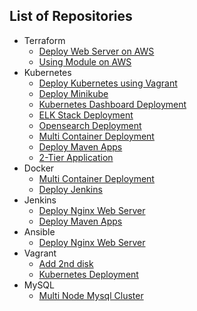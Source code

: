 
## List of Repositories
- Terraform
  - [Deploy Web Server on AWS](https://github.com/rabbanigithub/aws-web-terraform)
  - [Using Module on AWS](https://github.com/rabbanigithub/aws-using-module-terraform)
- Kubernetes
  - [Deploy Kubernetes using Vagrant](https://github.com/rabbanigithub/kubernetes-using-vagrant)
  - [Deploy Minikube](https://github.com/rabbanigithub/minikube-deploy)
  - [Kubernetes Dashboard Deployment](https://github.com/rabbanigithub/kubernetes-dashboard)
  - [ELK Stack Deployment](https://github.com/rabbanigithub/elk-stack-kubernetes)
  - [Opensearch Deployment](https://github.com/rabbanigithub/opensearch-kubernetes)
  - [Multi Container Deployment](https://github.com/rabbanigithub/multi-k8s)
  - [Deploy Maven Apps](https://github.com/rabbanigithub/mvn-apps)
  - [2-Tier Application](https://github.com/rabbanigithub/2-tier-app-on-kubernetes)
- Docker
  - [Multi Container Deployment](https://github.com/rabbanigithub/multi-docker)
  - [Deploy Jenkins](https://github.com/rabbanigithub/jenkins-on-docker)
- Jenkins
  - [Deploy Nginx Web Server](https://github.com/rabbanigithub/nginx-Jenkins)
  - [Deploy Maven Apps](https://github.com/rabbanigithub/mvn-apps)
- Ansible
  - [Deploy Nginx Web Server](https://github.com/rabbanigithub/nginx-ansible)
- Vagrant
  - [Add 2nd disk](https://github.com/rabbanigithub/vagrant-2nd-disk)
  - [Kubernetes Deployment](https://github.com/rabbanigithub/kubernetes-using-vagrant)
- MySQL
  - [Multi Node Mysql Cluster](https://github.com/rabbanigithub/multi-node-mysql-cluster)
